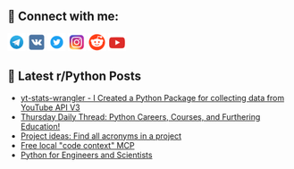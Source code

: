 ## 🔎 Connect with me:
[<img src="https://github.com/bullbesh/bullbesh/blob/main/images/Telegram.png" width="32" height="32" />](https://t.me/bullbesh)
[<img src="https://github.com/bullbesh/bullbesh/blob/main/images/VK.png" width="32" height="32" />](https://vk.com/bullbesh)
[<img src="https://github.com/bullbesh/bullbesh/blob/main/images/Twitter.png" width="32" height="32" />](https://twitter.com/bullbesh1)
[<img src="https://github.com/bullbesh/bullbesh/blob/main/images/Instagram.png" width="32" height="32" />](https://www.instagram.com/bullbesh)
[<img src="https://github.com/bullbesh/bullbesh/blob/main/images/Reddit.png" width="32" height="32" />](https://www.reddit.com/user/bullbesh)
[<img src="https://github.com/bullbesh/bullbesh/blob/main/images/YouTube.png" width="32" height="32" />](https://www.youtube.com/channel/UCtfjRs6uzgq5mfm8S06WTcg)

## 📕 Latest r/Python Posts
<!-- BLOG-POST-LIST:START -->
- [yt-stats-wrangler - I Created a Python Package for collecting data from YouTube API V3](https://www.reddit.com/r/Python/comments/1jqdcby/ytstatswrangler_i_created_a_python_package_for/)
- [Thursday Daily Thread: Python Careers, Courses, and Furthering Education!](https://www.reddit.com/r/Python/comments/1jq3vwj/thursday_daily_thread_python_careers_courses_and/)
- [Project ideas: Find all acronyms in a project](https://www.reddit.com/r/Python/comments/1jpx7v8/project_ideas_find_all_acronyms_in_a_project/)
- [Free local &quot;code context&quot; MCP](https://www.reddit.com/r/Python/comments/1jpu0gr/free_local_code_context_mcp/)
- [Python for Engineers and Scientists](https://www.reddit.com/r/Python/comments/1jptkff/python_for_engineers_and_scientists/)
<!-- BLOG-POST-LIST:END -->
